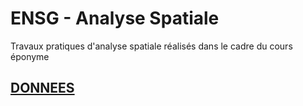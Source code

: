 # ENSG - Analyse Spatiale

Travaux pratiques d'analyse spatiale réalisés dans le cadre du cours éponyme

## [DONNEES](https://github.com/pascalpvk/AnalyseSpatialeENSG/tree/main/DONNEES)
